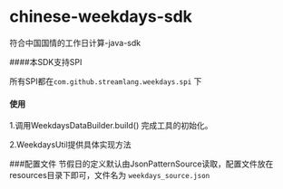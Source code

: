 # chinese-weekdays-sdk
符合中国国情的工作日计算-java-sdk

####本SDK支持SPI

所有SPI都在`com.github.streamlang.weekdays.spi` 下


#### 使用

1.调用WeekdaysDataBuilder.build() 完成工具的初始化。

2.WeekdaysUtil提供具体实现方法

###配置文件
节假日的定义默认由JsonPatternSource读取，配置文件放在resources目录下即可，文件名为 `weekdays_source.json`


